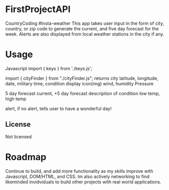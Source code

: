 # FirstProjectAPI
CountryCoding
#Insta-weather
This app takes user input in the form of city, country, or zip code to generate the current, and five day forecast for the week. Alerts are also displayed from local weather stations in the city if any. 


# Usage
Javascript 
import { keys } from './keys.js';

import { cityFinder } from "./cityFinder.js";
returns city
latitude, longitude, 
date, military time,
condition display icon(img)
wind, humidity
Pressure

5 day forecast 
current, +5 day forecast 
description of condition
low temp, high temp

alert, if no alert, tells user to have a wonderful day!

## License
Not licensed 

# Roadmap
Continue to build, and add more functionality as my skills improve with Javascript, DOM/HTML, and CSS. Im
also actively networking to find likeminded invidviduals to build other projects with real world applications.


